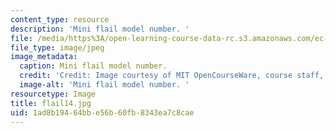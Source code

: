 ```yaml
---
content_type: resource
description: 'Mini flail model number. '
file: /media/https%3A/open-learning-course-data-rc.s3.amazonaws.com/ec-s06-design-for-demining-spring-2007/1ad8b19464bbe56b60fb8343ea7c8cae_flail14.jpg
file_type: image/jpeg
image_metadata:
  caption: Mini flail model number.
  credit: 'Credit: Image courtesy of MIT OpenCourseWare, course staff, and students.'
  image-alt: 'Mini flail model number. '
resourcetype: Image
title: flail14.jpg
uid: 1ad8b194-64bb-e56b-60fb-8343ea7c8cae
---
```

